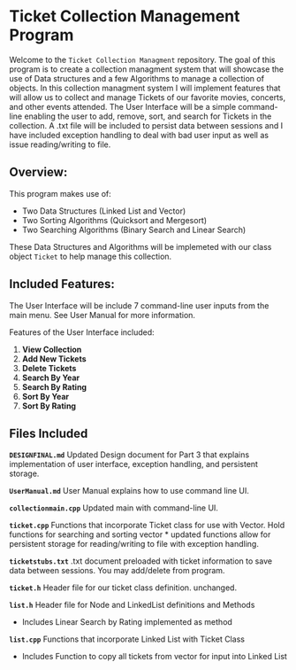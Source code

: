 # Ticket Collection Management Program

Welcome to the `Ticket Collection Managment` repository. The goal of this program is to create a collection managment system that will showcase the use of Data structures and a few Algorithms to manage a collection of objects. In this collection managment system I will implement features that will allow us to collect and manage Tickets of our favorite movies, concerts, and other events attended. The User Interface will be a simple command-line enabling the user to add, remove, sort, and search for Tickets in the collection. A .txt file will be included to persist data between sessions and I have included exception handling to deal with bad user input as well as issue reading/writing to file.

## Overview:
This program makes use of:

  - Two Data Structures (Linked List and Vector)
  - Two Sorting Algorithms (Quicksort and Mergesort)
  - Two Searching Algorithms (Binary Search and Linear Search)

These Data Structures and Algorithms will be implemeted with our class object `Ticket` to help manage this collection.

## Included Features:
The User Interface will be include 7 command-line user inputs from the main menu. See User Manual for more information.

Features of the User Interface included:

1. **View Collection**
2. **Add New Tickets**
3. **Delete Tickets**
4. **Search By Year**
5. **Search By Rating**
6. **Sort By Year**
7. **Sort By Rating**

## Files Included

**`DESIGNFINAL.md`** Updated Design document for Part 3 that explains implementation of user interface, exception handling, and persistent storage.

**`UserManual.md`** User Manual explains how to use command line UI.

**`collectionmain.cpp`** Updated main with command-line UI.

**`ticket.cpp`** Functions that incorporate Ticket class for use with Vector. Hold functions for searching and sorting vector * updated functions allow for persistent storage for reading/writing to file with exception handling.

**`ticketstubs.txt`** .txt document preloaded with ticket information to save data between sessions. You may add/delete from program.

**`ticket.h`** Header file for our ticket class definition. unchanged.

**`list.h`** Header file for Node and LinkedList definitions and Methods

  - Includes Linear Search by Rating implemented as method

**`list.cpp`** Functions that incorporate Linked List with Ticket Class

  - Includes Function to copy all tickets from vector for input into Linked List
